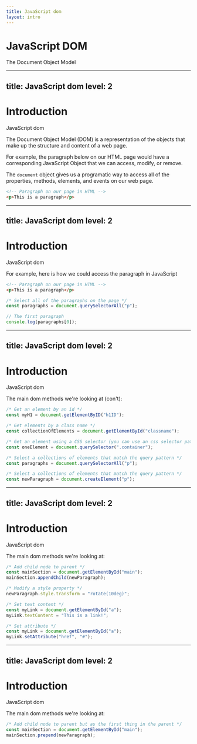 ```yaml
---
title: JavaScript dom
layout: intro
---
```


# JavaScript DOM
The Document Object Model


---
title: JavaScript dom
level: 2
---

# Introduction 
JavaScript dom 

The Document Object Model (DOM) is a representation of the objects that make up the structure and content of a web page.

For example, the paragraph below on our HTML page would have a corresponding JavaScript Object that we can access, modify, or remove.

The `document` object gives us a programatic way to access all of the properties, methods, elements, and events on our web page.

```html
<!-- Paragraph on our page in HTML -->
<p>This is a paragraph</p>

```

---
title: JavaScript dom
level: 2
---

# Introduction 
JavaScript dom 

For example, here is how we could access the paragraph in JavaScript

```html
<!-- Paragraph on our page in HTML -->
<p>This is a paragraph</p>

```

```js
/* Select all of the paragraphs on the page */
const paragraphs = document.querySelectorAll("p");

// The first paragraph
console.log(paragraphs[0]);

```


---
title: JavaScript dom
level: 2
---

# Introduction 
JavaScript dom 

The main dom methods we're looking at (con't):

```js
/* Get an element by an id */
const myH1 = document.getElementByID("h1ID");

/* Get elements by a class name */ 
const collectionOfElements = document.getElementById("classname");

/* Get an element using a CSS selector (you can use an css selector pattern in here) */ 
const oneElement = document.querySelector(".container");

/* Select a collections of elements that match the query pattern */
const paragraphs = document.querySelectorAll("p");

/* Select a collections of elements that match the query pattern */
const newParagraph = document.createElement("p");

```


---
title: JavaScript dom
level: 2
---

# Introduction 
JavaScript dom 

The main dom methods we're looking at:

```js
/* Add child node to parent */ 
const mainSection = document.getElementById("main");
mainSection.appendChild(newParagraph);

/* Modify a style property */ 
newParagraph.style.transform = "rotate(10deg)";

/* Set text content */ 
const myLink = document.getElementById("a");
myLink.textContent = "This is a link!";

/* Set attribute */ 
const myLink = document.getElementById("a");
myLink.setAttribute("href", "#");


```


---
title: JavaScript dom
level: 2
---

# Introduction 
JavaScript dom 

The main dom methods we're looking at:

```js
/* Add child node to parent but as the first thing in the parent */ 
const mainSection = document.getElementById("main");
mainSection.prepend(newParagraph);
```